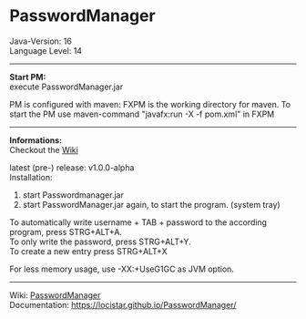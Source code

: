 # PasswordManager

Java-Version: 16 <br />
Language Level: 14

***

**Start PM:**<br />
execute PasswordManager.jar

PM is configured with maven:
FXPM is the working directory for maven.
To start the PM use maven-command "javafx:run -X -f pom.xml" in FXPM

***

**Informations:**<br />
Checkout the [Wiki](https://github.com/LociStar/PasswordManager/wiki)

latest (pre-) release: v1.0.0-alpha<br />
Installation: <br />
1. start Passwordmanager.jar
2. start PasswordManager.jar again, to start the program. (system tray)

To automatically write username + TAB + password to the according program, press STRG+ALT+A.<br />
To only write the password, press STRG+ALT+Y.<br />
To create a new entry press STRG+ALT+X

For less memory usage, use -XX:+UseG1GC as JVM option.

***

Wiki: [PasswordManager](https://github.com/LociStar/PasswordManager/wiki)<br />
Documentation: https://locistar.github.io/PasswordManager/
